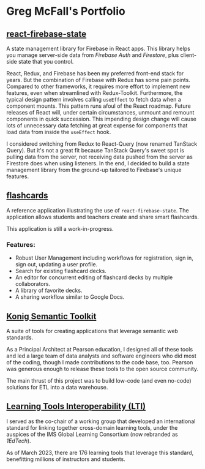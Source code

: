 # Greg McFall's Portfolio
## [react-firebase-state](https://github.com/gmcfall/react-firebase-state)
A state management library for Firebase in React apps. This library helps
you manage server-side data from *Firebase Auth* and *Firestore*, plus
client-side state that you control.

React, Redux, and Firebase has been my preferred front-end stack for years.
But the combination of Firebase with Redux has some pain points. Compared 
to other frameworks, it requires more effort to implement new features, 
even when streamlined with Redux-Toolkit.  Furthermore, the typical design
pattern involves calling `useEffect` to fetch data when a component mounts.
This pattern runs afoul of the React roadmap. Future releases of React will, 
under certain circumstances, unmount and remount components in quick succession. 
This impending design change will cause lots of unnecessary data fetching at 
great expense for components that load data from inside the `useEffect` hook.

I considered switching from Redux to React-Query (now renamed TanStack Query).
But it's not a great fit because TanStack Query's sweet spot is pulling data 
from the server, not receiving data pushed from the server as Firestore does 
when using listeners. In the end, I decided to build a state management library 
from the ground-up tailored to Firebase's unique features.

## [flashcards](https://github.com/gmcfall/flashcards)

A reference application illustrating the use of `react-firebase-state`.
The application allows students and teachers create and share smart flashcards.

This application is still a work-in-progress.

### Features:
- Robust User Management including workflows for registration, sign in, sign out, 
  updating a user profile.
- Search for existing flashcard decks.
- An editor for concurrent editing of flashcard decks by multiple collaborators.
- A library of favorite decks.
- A sharing workflow similar to Google Docs.

## [Konig Semantic Toolkit](https://github.com/konigio)

A suite of tools for creating applications that leverage semantic web standards.

As a Principal Architect at Pearson education, I designed all of these tools and led
a large team of data analysts and software engineers who did most of the coding, though
I made contributions to the code base, too. Pearson was generous enough to release these 
tools to the open source community.

The main thrust of this project was to build low-code (and even no-code) solutions for
ETL into a data warehouse.

## [Learning Tools Interoperability (LTI)](https://www.imsglobal.org/activity/learning-tools-interoperability)

I served as the co-chair of a working group that developed an international standard for linking
together cross-domain learning tools, under the auspices of the IMS Global Learning Consortium 
(now rebranded as *1EdTech*).

As of March 2023, there are 176 learning tools that leverage this standard, benefitting millions 
of instructors and students.


